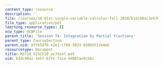 ```yaml
---
content_type: resource
description: ''
file: /courses/18-01sc-single-variable-calculus-fall-2010/b1dc48ac3e5767fc71ca4d887ae9cbbc_MIT18_01SCF10_ex74sol.pdf
file_type: application/pdf
learning_resource_types: []
ocw_type: OCWFile
parent_title: 'Session 74: Integration by Partial Fractions'
parent_type: CourseSection
parent_uid: bffb54f0-e2e1-cf68-5033-820b5512e4e6
resourcetype: Document
title: MIT18_01SCF10_ex74sol.pdf
uid: b1dc48ac-3e57-67fc-71ca-4d887ae9cbbc
---
```

